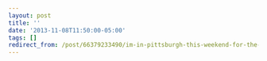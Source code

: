 ```yaml
---
layout: post 
title: '' 
date: '2013-11-08T11:50:00-05:00' 
tags: [] 
redirect_from: /post/66379233490/im-in-pittsburgh-this-weekend-for-the-american 
---
```

